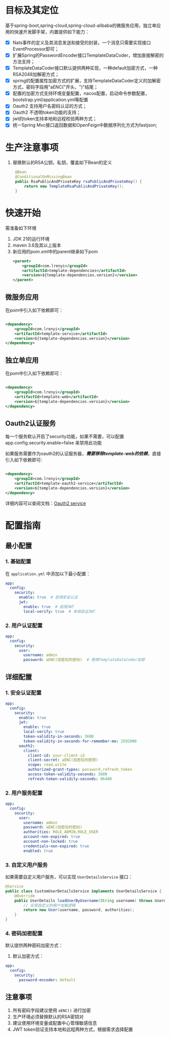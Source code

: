 # 目标及其定位

基于spring-boot,spring-cloud,spring-cloud-alibaba的微服务应用，独立单应用的快速开发脚手架，内置提供如下能力：

- [x] Nats事件的定义及其消息发送和接受的封装，一个消息只需要实现接口EventProcessor即可；
- [x] 扩展Spring的PasswordEncoder接口TemplateDataCoder，增加直接解密的方法支持；
- [x] TemplateDataCoder接口默认提供两种实现，一种default加密方式，一种RSA2048加解密方式；
- [x] spring的配置属性加密方式的扩展，支持TemplateDataCoder定义的加解密方式，密码字段用"aENC("开头，")"结尾；
- [x] 配置的加密方式支持环境变量配置，nacos配置，启动命令参数配置，bootstrap.yml/application.yml等配置
- [x] Oauth2 支持用户名密码认证的方式；
- [x] Oauth2 不透明token功能的支持；
- [x] jwt的token支持本地和远程校验两种方式；
- [x] 统一Spring Mvc接口返回数据和OpenFeign中数据序列化方式为fastjson;

# 生产注意事项

1. 替换默认的RSA公钥，私钥，覆盖如下Bean的定义
   ```java
    @Bean
    @ConditionalOnMissingBean
    public RsaPublicAndPrivateKey rsaPublicAndPrivateKey() {
        return new TemplateRsaPublicAndPrivateKey();
    }
   ```

# 快速开始

需准备如下环境

1. JDK 21的运行环境
2. maven 3.6及其以上版本
3. 新应用的pom.xml中的parent继承如下pom
   ```xml
   <parent>
       <groupId>com.lrenyi</groupId>
       <artifactId>template-dependencies</artifactId>
       <version>${template-dependencies.version}</version>
   </parent>
   ```
## 微服务应用

在pom中引入如下依赖即可：

```xml

<dependency>
    <groupId>com.lrenyi</groupId>
    <artifactId>template-service</artifactId>
    <version>${template-dependencies.version}</version>
</dependency>
```

## 独立单应用
在pom中引入如下依赖即可：

```xml

<dependency>
    <groupId>com.lrenyi</groupId>
    <artifactId>template-web</artifactId>
    <version>${template-dependencies.version}</version>
</dependency>
```

## Oauth2认证服务

每一个服务默认开启了security功能，如果不需要，可以配置app.config.security.enable=false 来禁用此功能

如果服务需要作为oauth2的认证服务器，**_需要移除template-web的依赖_**，直接引入如下依赖即可:

```xml

<dependency>
    <groupId>com.lrenyi</groupId>
    <artifactId>template-oauth2-service</artifactId>
    <version>${template-dependencies.version}</version>
</dependency>
```

详细内容可以查阅文档：[Oauth2 service](doc/spring_security.md)

# 配置指南

## 最小配置

### 1. 基础配置
在 `application.yml` 中添加以下最小配置：

```yaml
app:
  config:
    security:
      enable: true  # 启用安全认证
      jwt:
        enable: true  # 启用JWT
        local-verify: true  # 本地验证JWT
```

### 2. 用户认证配置
```yaml
app:
  config:
    security:
      user:
        username: admin
        password: aENC(加密后的密码)  # 使用TemplateDataCoder加密
```

## 详细配置

### 1. 安全认证配置
```yaml
app:
  config:
    security:
      enable: true
      jwt:
        enable: true
        local-verify: true
        token-validity-in-seconds: 3600
        token-validity-in-seconds-for-remember-me: 2592000
      oauth2:
        client:
          client-id: your-client-id
          client-secret: aENC(加密后的密钥)
          scope: read,write
          authorized-grant-types: password,refresh_token
          access-token-validity-seconds: 3600
          refresh-token-validity-seconds: 86400
```

### 2. 用户服务配置
```yaml
app:
  config:
    security:
      user:
        username: admin
        password: aENC(加密后的密码)
        authorities: ROLE_ADMIN,ROLE_USER
        account-non-expired: true
        account-non-locked: true
        credentials-non-expired: true
        enabled: true
```

### 3. 自定义用户服务
如果需要自定义用户服务，可以实现 `UserDetailsService` 接口：

```java
@Service
public class CustomUserDetailsService implements UserDetailsService {
    @Override
    public UserDetails loadUserByUsername(String username) throws UsernameNotFoundException {
        // 实现自定义的用户加载逻辑
        return new User(username, password, authorities);
    }
}
```

### 4. 密码加密配置
默认提供两种密码加密方式：

1. 默认加密方式：
```yaml
app:
  config:
    security:
      password-encoder: default
```


## 注意事项

1. 所有密码字段建议使用 `aENC()` 进行加密
2. 生产环境必须替换默认的RSA密钥对
3. 建议使用环境变量或配置中心管理敏感信息
4. JWT token验证支持本地和远程两种方式，根据需求选择配置